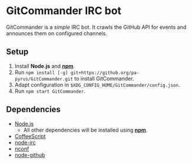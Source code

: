 # GitCommander IRC bot #
GitCommander is a *simple* IRC bot.
It crawls the GitHub API for events and announces them on configured channels.

## Setup ##
1. Install **Node.js** and **[npm](https://www.npmjs.org/)**.
2. Run `npm install [-g] git+https://github.org/pa-pyrus/GitCommander.git` to install GitCommander.
3. Adapt configuration in `$XDG_CONFIG_HOME/GitCommander/config.json`.
4. Run `npm start GitCommander`.

## Dependencies ##
* [Node.js](http://www.nodejs.org/)
    * All other dependencies will be installed using **[npm](https://www.npmjs.org/)**.
* [CoffeeScript](http://coffeescript.org/)
* [node-irc](https://github.com/martynsmith/node-irc)
* [nconf](https://github.com/flatiron/nconf)
* [node-github](https://github.com/mikedeboer/node-github)
